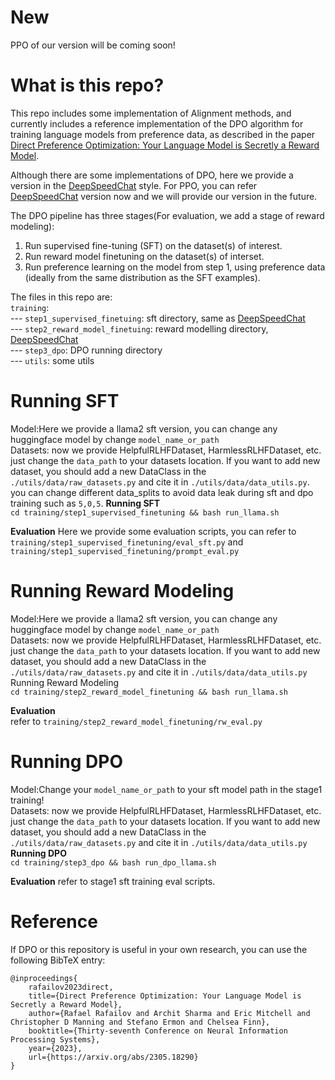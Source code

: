 # New
PPO of our version will be coming soon!

# What is this repo?

This repo includes some implementation of Alignment methods, and currently includes a reference implementation of the DPO algorithm for training language models from preference data, as described in the paper [Direct Preference Optimization: Your Language Model is Secretly a Reward Model](https://arxiv.org/abs/2305.18290).  

Although there are some implementations of DPO, here we provide a version in the [DeepSpeedChat](https://github.com/microsoft/DeepSpeedExamples/tree/master/applications/DeepSpeed-Chat) style. For PPO, you can refer [DeepSpeedChat](https://github.com/microsoft/DeepSpeedExamples/tree/master/applications/DeepSpeed-Chat) version now and we will provide our version in the future.

The DPO pipeline has three stages(For evaluation, we add a stage of reward modeling):

1. Run supervised fine-tuning (SFT) on the dataset(s) of interest.
2. Run reward model finetuning on the dataset(s) of interset.
3. Run preference learning on the model from step 1, using preference data (ideally from the same distribution as the SFT examples).

The files in this repo are:  
`training`:   
--- `step1_supervised_finetuing`: sft directory, same as [DeepSpeedChat](https://github.com/microsoft/DeepSpeedExamples/tree/master/applications/DeepSpeed-Chat)  
--- `step2_reward_model_finetuing`: reward modelling directory, [DeepSpeedChat](https://github.com/microsoft/DeepSpeedExamples/tree/master/applications/DeepSpeed-Chat)  
--- `step3_dpo`: DPO running directory  
--- `utils`: some utils

# Running SFT
Model:Here we provide a llama2 sft version, you can change any huggingface model by change `model_name_or_path`  
Datasets: now we provide HelpfulRLHFDataset, HarmlessRLHFDataset, etc. just change the `data_path` to your datasets location. If you want to add new dataset, you should add a new DataClass in the `./utils/data/raw_datasets.py` and cite it in `./utils/data/data_utils.py`.
you can change different data_splits to avoid data leak during sft and dpo training such as `5,0,5`.
**Running SFT**  
`cd training/step1_supervised_finetuning && bash run_llama.sh`

**Evaluation**
Here we provide some evaluation scripts, you can refer to `training/step1_supervised_finetuning/eval_sft.py` and `training/step1_supervised_finetuning/prompt_eval.py`

# Running Reward Modeling
Model:Here we provide a llama2 sft version, you can change any huggingface model by change `model_name_or_path`  
Datasets: now we provide HelpfulRLHFDataset, HarmlessRLHFDataset, etc. just change the `data_path` to your datasets location. If you want to add new dataset, you should add a new DataClass in the `./utils/data/raw_datasets.py` and cite it in `./utils/data/data_utils.py`    
Running Reward Modeling   
`cd training/step2_reward_model_finetuning && bash run_llama.sh`

**Evaluation**   
refer to `training/step2_reward_model_finetuning/rw_eval.py`

# Running DPO
Model:Change your `model_name_or_path` to your sft model path in the stage1 training!  
Datasets: now we provide HelpfulRLHFDataset, HarmlessRLHFDataset, etc. just change the `data_path` to your datasets location. If you want to add new dataset, you should add a new DataClass in the `./utils/data/raw_datasets.py` and cite it in `./utils/data/data_utils.py`    
**Running DPO**  
`cd training/step3_dpo && bash run_dpo_llama.sh`

**Evaluation**
refer to stage1 sft training eval scripts.

# Reference
If DPO or this repository is useful in your own research, you can use the following BibTeX entry:
```angular2html
@inproceedings{
    rafailov2023direct,
    title={Direct Preference Optimization: Your Language Model is Secretly a Reward Model},
    author={Rafael Rafailov and Archit Sharma and Eric Mitchell and Christopher D Manning and Stefano Ermon and Chelsea Finn},
    booktitle={Thirty-seventh Conference on Neural Information Processing Systems},
    year={2023},
    url={https://arxiv.org/abs/2305.18290}
}
```